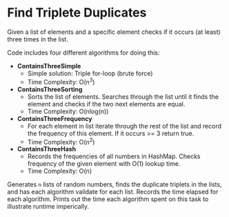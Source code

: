 # Find Triplete Duplicates
Given a list of elements and a specific element checks if it occurs (at least) three times in the list.

Code includes four different algorithms for doing this:
* **ContainsThreeSimple**
  * Simple solution: Triple for-loop (brute force)
  * Time Complexity: O(n<sup>3</sup>)
* **ContainsThreeSorting**
  * Sorts the list of elements. Searches through the list until it finds the element and checks if the two next elements are equal.
  * Time Complexity: O(nlog(n))
* **ContainsThreeFrequency**
  * For each element in list iterate through the rest of the list and record the frequency of this element. If it occurs >= 3 return true.
  * Time Complexity: O(n<sup>2</sup>)
* **ContainsThreeHash**
  * Records the frequencies of all numbers in HashMap. Checks frequency of the given element with O(1) lookup time.
  * Time Complexity: O(n)
  
Generates ``n`` lists of random numbers, finds the duplicate triplets in the lists, and has each algorithm validate for each list.
Records the time elapsed for each algorithm. Prints out the time each algorithm spent on this task to illustrate runtime imperically. 
